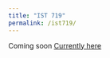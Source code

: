 ```yaml
---
title: "IST 719"
permalink: /ist719/
---
```


Coming soon
[Currently here](https://danielcaraway.github.io/ist719/)